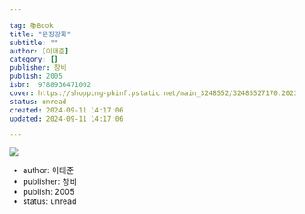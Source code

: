 ```yaml
---

tag: 📚Book
title: "문장강화"
subtitle: ""
author: [이태준]
category: []
publisher: 창비
publish: 2005
isbn:  9788936471002
cover: https://shopping-phinf.pstatic.net/main_3248552/32485527170.20231003084647.jpg
status: unread
created: 2024-09-11 14:17:06
updated: 2024-09-11 14:17:06

---
```

![](https://shopping-phinf.pstatic.net/main_3248552/32485527170.20231003084647.jpg)


- author: 이태준
- publisher: 창비
- publish: 2005
- status: unread